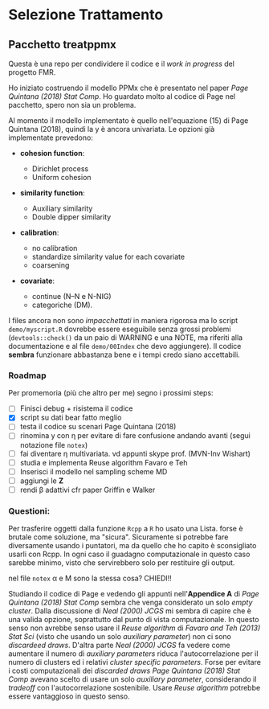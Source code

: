 # Selezione Trattamento 
## Pacchetto treatppmx

Questa è una repo per condividere il codice e il *work in progress* del progetto FMR.

Ho iniziato costruendo il modello PPMx che è presentato nel paper *Page Quintana (2018) Stat Comp*. Ho guardato molto al codice di Page nel pacchetto, spero non sia un problema. 

Al momento il modello implementato è quello nell'equazione (15) di Page Quintana (2018), quindi la y è ancora univariata. Le opzioni già implementate prevedono: 

  * **cohesion function**:

    - Dirichlet process 
    - Uniform cohesion 
  
  * **similarity function**:
  
    - Auxiliary similarity
    - Double dipper similarity
  
  * **calibration**:
  
    - no calibration
    - standardize similarity value for each covariate
    - coarsening 
  
  * **covariate**:
  
    - continue (N–N e N-NIG)
    - categoriche (DM).

I files ancora non sono *impacchettati* in maniera rigorosa ma lo script `demo/myscript.R` dovrebbe essere eseguibile senza grossi problemi (`devtools::check()` da un paio di WARNING e una NOTE, ma riferiti alla documentazione e al file `demo/00Index` che devo aggiungere). 
Il codice **sembra** funzionare abbastanza bene e i tempi credo siano accettabili. 

### Roadmap
Per promemoria (più che altro per me) segno i prossimi steps:

  - [ ] Finisci debug + risistema il codice
  - [X] script su dati bear fatto meglio
  - [ ] testa il codice su scenari Page Quintana (2018)
  - [ ] rinomina y con &eta; per evitare di fare confusione andando avanti (segui notazione file `notex`)
  - [ ] fai diventare &eta; multivariata. vd appunti skype prof. (MVN-Inv Wishart)
  - [ ] studia e implementa Reuse algorithm Favaro e Teh
  - [ ] Inserisci il modello nel sampling scheme MD 
  - [ ] aggiungi le **Z**
  - [ ] rendi &beta; adattivi cfr paper Griffin e Walker
  
### Questioni:
Per trasferire oggetti dalla funzione `Rcpp` a `R` ho usato una Lista. forse è brutale come soluzione, ma "sicura". Sicuramente si potrebbe fare diversamente usando i puntatori, ma da quello che ho capito è sconsigliato usarli con Rcpp. In ogni caso il guadagno computazionale in questo caso sarebbe minimo, visto che servirebbero solo per restituire gli output.

nel file `notex` &alpha; e M sono la stessa cosa? CHIEDI!!

Studiando il codice di Page e vedendo gli appunti nell'**Appendice A** di *Page Quintana (2018) Stat Comp* sembra che venga considerato un solo *empty cluster*. Dalla discussione di *Neal (2000) JCGS* mi sembra di capire che è una valida opzione, soprattutto dal punto di vista computazionale. In questo senso non avrebbe senso usare il *Reuse algorithm* di *Favaro and Teh (2013) Stat Sci* (visto che usando un solo *auxiliary parameter*) non ci sono *discardeed draws*. D'altra parte *Neal (2000) JCGS* fa vedere come aumentare il numero di *auxiliary parameters* riduca l'autocorrelazione per il numero di clusters ed i relativi *cluster specific parameters*. Forse per evitare i costi computazionali dei *discarded draws* *Page Quintana (2018) Stat Comp* avevano scelto di usare un solo *auxiliary parameter*, considerando il *tradeoff* con l'autocorrelazione sostenibile. Usare *Reuse algorithm* potrebbe essere vantaggioso in questo senso.